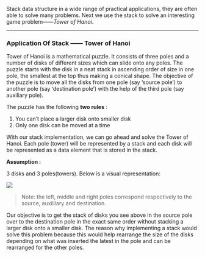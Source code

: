 <!--title={Stacks: Tower of Hanoi}-->

<!--badges={Algorithms:15}-->

<!--concepts={Stack Manipulation}-->

Stack data structure in a wide range of practical applications, they are often able to solve many problems. Next we use the stack to solve an interesting game problem——*Tower of Hanoi*.

---



### Application Of Stack —— Tower of Hanoi

Tower of Hanoi is a mathematical puzzle. It consists of three poles and a number of disks of different sizes which can slide onto any poles. The puzzle starts with the disk in a neat stack in ascending order of size in one pole, the smallest at the top thus making a conical shape. The objective of the puzzle is to move all the disks from one pole (say ‘source pole’) to another pole (say ‘destination pole’) with the help of the third pole (say auxiliary pole).

The puzzle has the following  **two rules** :

1. You can’t place a larger disk onto smaller disk
2. Only one disk can be moved at a time

With our stack implementation, we can go ahead and solve the Tower of Hanoi. Each pole (tower) will be represented by a stack and each disk will be represented as a data element that is stored in the stack. 

**Assumption :**

3 disks and 3 poles(towers).  Below is a visual representation:

![](https://www.tutorialspoint.com/data_structures_algorithms/images/tower_of_hanoi.jpg)

> Note: the left, middle and right poles correspond respectively to the source, auxililary and destination.

Our objective is to get the stack of disks you see above in the source pole over to the destination pole in the exact same order without stacking a larger disk onto a smaller disk. The reason why implementing a stack would solve this problem because this would help rearrange the size of the disks depending on what was inserted the latest in the pole and can be rearranged for the other poles.
